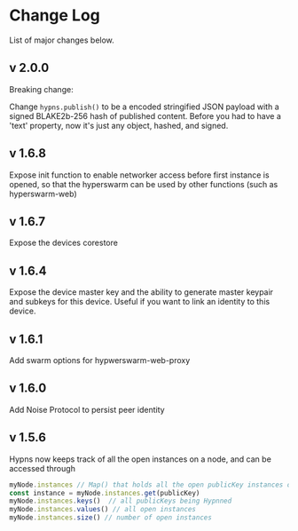 # Change Log

List of major changes below.

## v 2.0.0

Breaking change:

Change `hypns.publish()` to be a encoded stringified JSON payload with a signed BLAKE2b-256 hash of published content. Before you had to have a 'text' property, now it's just any object, hashed, and signed.

## v 1.6.8

Expose init function to enable networker access before first instance is opened, so that the hyperswarm can be used by other functions (such as hyperswarm-web)

## v 1.6.7

Expose the devices corestore

## v 1.6.4

Expose the device master key and the ability to generate master keypair and subkeys for this device. Useful if you want to link an identity to this device. 

## v 1.6.1

Add swarm options for hypwerswarm-web-proxy

## v 1.6.0

Add Noise Protocol to persist peer identity

## v 1.5.6

Hypns now keeps track of all the open instances on a node, and can be accessed through

```js
myNode.instances // Map() that holds all the open publicKey instances on this node
const instance = myNode.instances.get(publicKey)
myNode.instances.keys()  // all publicKeys being Hypnned
myNode.instances.values() // all open instances
myNode.instances.size() // number of open instances
```